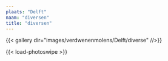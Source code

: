 ```yaml
---
plaats: "Delft"
naam: "diversen"
title: "diversen"
---
```


{{< gallery dir="images/verdwenenmolens/Delft/diverse" //>}}

{{< load-photoswipe >}}